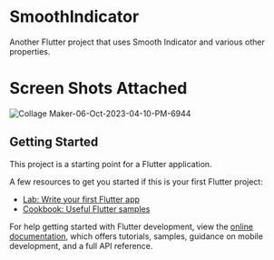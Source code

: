 # SmoothIndicator

Another Flutter project that uses Smooth Indicator and various other properties.
# Screen Shots Attached
![Collage Maker-06-Oct-2023-04-10-PM-6944](https://github.com/divyshukla15/SmoothIndicator/assets/69780857/7be6b1f7-fd8c-424d-8cf6-44cd71feaecf)

## Getting Started

This project is a starting point for a Flutter application.

A few resources to get you started if this is your first Flutter project:

- [Lab: Write your first Flutter app](https://docs.flutter.dev/get-started/codelab)
- [Cookbook: Useful Flutter samples](https://docs.flutter.dev/cookbook)

For help getting started with Flutter development, view the
[online documentation](https://docs.flutter.dev/), which offers tutorials,
samples, guidance on mobile development, and a full API reference.
